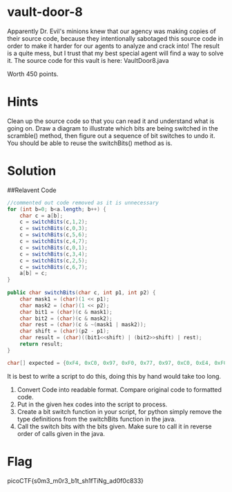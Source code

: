 # vault-door-8
Apparently Dr. Evil's minions knew that our agency was making copies of their source code, because they intentionally sabotaged this source code in order to make it harder for our agents to analyze and crack into! The result is a quite mess, but I trust that my best special agent will find a way to solve it. The source code for this vault is here: VaultDoor8.java

Worth 450 points.

# Hints
Clean up the source code so that you can read it and understand what is going on.
Draw a diagram to illustrate which bits are being switched in the scramble() method, then figure out a sequence of bit switches to undo it. You should be able to reuse the switchBits() method as is.

# Solution
##Relavent Code
```java
//commented out code removed as it is unnecessary
for (int b=0; b<a.length; b++) {
	char c = a[b];
	c = switchBits(c,1,2);
	c = switchBits(c,0,3);
	c = switchBits(c,5,6);
	c = switchBits(c,4,7);
	c = switchBits(c,0,1);
	c = switchBits(c,3,4);
	c = switchBits(c,2,5);
	c = switchBits(c,6,7);
	a[b] = c;
}
		
public char switchBits(char c, int p1, int p2) {
	char mask1 = (char)(1 << p1);
	char mask2 = (char)(1 << p2);
	char bit1 = (char)(c & mask1);
	char bit2 = (char)(c & mask2);
	char rest = (char)(c & ~(mask1 | mask2));
	char shift = (char)(p2 - p1);
	char result = (char)((bit1<<shift) | (bit2>>shift) | rest);
	return result;
}

char[] expected = {0xF4, 0xC0, 0x97, 0xF0, 0x77, 0x97, 0xC0, 0xE4, 0xF0, 0x77, 0xA4, 0xD0, 0xC5, 0x77, 0xF4, 0x86, 0xD0, 0xA5, 0x45, 0x96, 0x27, 0xB5, 0x77, 0x94, 0x85, 0xC0, 0xA5, 0xC0, 0xB4, 0xC2, 0xF0, 0xF0};
```

It is best to write a script to do this, doing this by hand would take too long.

1. Convert Code into readable format. Compare original code to formatted code.
2. Put in the given hex codes into the script to process.
3. Create a bit switch function in your script, for python simply remove the type definitions from the switchBits function in the java.
4. Call the switch bits with the bits given. Make sure to call it in reverse order of calls given in the java. 



# Flag
picoCTF{s0m3_m0r3_b1t_sh1fTiNg_ad0f0c833}